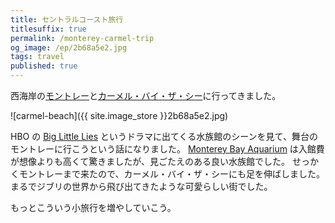 ```yaml
---
title: セントラルコースト旅行
titlesuffix: true
permalink: /monterey-carmel-trip
og_image: /ep/2b68a5e2.jpg
tags: travel
published: true
---
```


西海岸の[モントレー](https://ja.wikipedia.org/wiki/%E3%83%A2%E3%83%B3%E3%83%88%E3%83%AC%E3%83%BC)と[カーメル・バイ・ザ・シー](https://ja.wikipedia.org/wiki/%E3%82%AB%E3%83%BC%E3%83%A1%E3%83%AB%E3%83%BB%E3%83%90%E3%82%A4%E3%83%BB%E3%82%B6%E3%83%BB%E3%82%B7%E3%83%BC)に行ってきました。

![carmel-beach]({{ site.image_store }}2b68a5e2.jpg)

HBO の [Big Little Lies](https://www.hbo.com/big-little-lies) というドラマに出てくる水族館のシーンを見て、舞台のモントレーに行こうという話になりました。
[Monterey Bay Aquarium](https://www.montereybayaquarium.org/) は入館費が想像よりも高くて驚きましたが、見ごたえのある良い水族館でした。
せっかくモントレーまで来たので、カーメル・バイ・ザ・シーにも足を伸ばしました。
まるでジブリの世界から飛び出てきたような可愛らしい街でした。

もっとこういう小旅行を増やしていこう。
